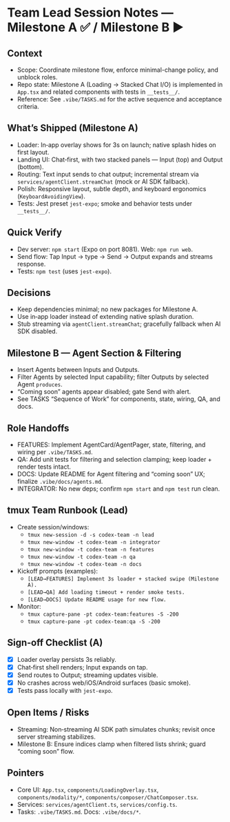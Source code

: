 # Team Lead Session Notes — Milestone A ✅ / Milestone B ▶︎

## Context
- Scope: Coordinate milestone flow, enforce minimal-change policy, and unblock roles.
- Repo state: Milestone A (Loading → Stacked Chat I/O) is implemented in `App.tsx` and related components with tests in `__tests__/`.
- Reference: See `.vibe/TASKS.md` for the active sequence and acceptance criteria.

## What’s Shipped (Milestone A)
- Loader: In‑app overlay shows for 3s on launch; native splash hides on first layout.
- Landing UI: Chat‑first, with two stacked panels — Input (top) and Output (bottom).
- Routing: Text input sends to chat output; incremental stream via `services/agentClient.streamChat` (mock or AI SDK fallback).
- Polish: Responsive layout, subtle depth, and keyboard ergonomics (`KeyboardAvoidingView`).
- Tests: Jest preset `jest-expo`; smoke and behavior tests under `__tests__/`.

## Quick Verify
- Dev server: `npm start` (Expo on port 8081). Web: `npm run web`.
- Send flow: Tap Input → type → Send → Output expands and streams response.
- Tests: `npm test` (uses `jest-expo`).

## Decisions
- Keep dependencies minimal; no new packages for Milestone A.
- Use in‑app loader instead of extending native splash duration.
- Stub streaming via `agentClient.streamChat`; gracefully fallback when AI SDK disabled.

## Milestone B — Agent Section & Filtering
- Insert Agents between Inputs and Outputs.
- Filter Agents by selected Input capability; filter Outputs by selected Agent `produces`.
- “Coming soon” agents appear disabled; gate Send with alert.
- See TASKS “Sequence of Work” for components, state, wiring, QA, and docs.

## Role Handoffs
- FEATURES: Implement AgentCard/AgentPager, state, filtering, and wiring per `.vibe/TASKS.md`.
- QA: Add unit tests for filtering and selection clamping; keep loader + render tests intact.
- DOCS: Update README for Agent filtering and “coming soon” UX; finalize `.vibe/docs/agents.md`.
- INTEGRATOR: No new deps; confirm `npm start` and `npm test` run clean.

## tmux Team Runbook (Lead)
- Create session/windows:
  - `tmux new-session -d -s codex-team -n lead`
  - `tmux new-window -t codex-team -n integrator`
  - `tmux new-window -t codex-team -n features`
  - `tmux new-window -t codex-team -n qa`
  - `tmux new-window -t codex-team -n docs`
- Kickoff prompts (examples):
  - `[LEAD→FEATURES] Implement 3s loader + stacked swipe (Milestone A).`
  - `[LEAD→QA] Add loading timeout + render smoke tests.`
  - `[LEAD→DOCS] Update README usage for new flow.`
- Monitor:
  - `tmux capture-pane -pt codex-team:features -S -200`
  - `tmux capture-pane -pt codex-team:qa -S -200`

## Sign‑off Checklist (A)
- [x] Loader overlay persists 3s reliably.
- [x] Chat‑first shell renders; Input expands on tap.
- [x] Send routes to Output; streaming updates visible.
- [x] No crashes across web/iOS/Android surfaces (basic smoke).
- [x] Tests pass locally with `jest-expo`.

## Open Items / Risks
- Streaming: Non‑streaming AI SDK path simulates chunks; revisit once server streaming stabilizes.
- Milestone B: Ensure indices clamp when filtered lists shrink; guard “coming soon” flow.

## Pointers
- Core UI: `App.tsx`, `components/LoadingOverlay.tsx`, `components/modality/*`, `components/composer/ChatComposer.tsx`.
- Services: `services/agentClient.ts`, `services/config.ts`.
- Tasks: `.vibe/TASKS.md`. Docs: `.vibe/docs/*`.

